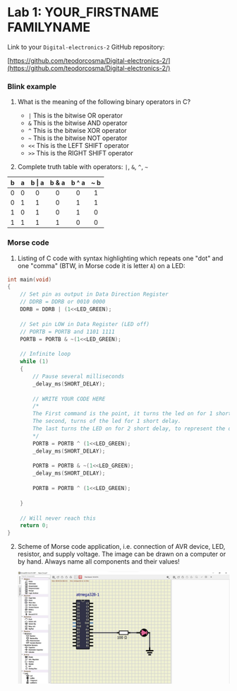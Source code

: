 # Lab 1: YOUR_FIRSTNAME FAMILYNAME

Link to your `Digital-electronics-2` GitHub repository:

   [https://github.com/teodorcosma/Digital-electronics-2/](https://github.com/teodorcosma/Digital-electronics-2/)


### Blink example

1. What is the meaning of the following binary operators in C?
   * `|` This is the bitwise OR operator
   * `&` This is the bitwise AND operator
   * `^` This is the bitwise XOR operator
   * `~` This is the bitwise NOT operator
   * `<<` This is the LEFT SHIFT operator
   * `>>` This is the RIGHT SHIFT operator

2. Complete truth table with operators: `|`, `&`, `^`, `~`

| **b** | **a** |**b \| a** | **b \& a** | **b \^ a** | **\~ b** |
| :-: | :-: | :-: | :-: | :-: | :-: |
| 0 | 0 | 0 | 0 | 0 | 1 |
| 0 | 1 | 1 | 0 | 1 | 1 |
| 1 | 0 | 1 | 0 | 1 | 0 |
| 1 | 1 | 1 | 1 | 0 | 0 |


### Morse code

1. Listing of C code with syntax highlighting which repeats one "dot" and one "comma" (BTW, in Morse code it is letter `A`) on a LED:

```c
int main(void)
{
    // Set pin as output in Data Direction Register
    // DDRB = DDRB or 0010 0000
    DDRB = DDRB | (1<<LED_GREEN);

    // Set pin LOW in Data Register (LED off)
    // PORTB = PORTB and 1101 1111
    PORTB = PORTB & ~(1<<LED_GREEN);

    // Infinite loop
    while (1)
    {
        // Pause several milliseconds
        _delay_ms(SHORT_DELAY);

        // WRITE YOUR CODE HERE
        /*
		The First command is the point, it turns the led on for 1 short delay.
		The second, turns of the led for 1 short delay.
		The last turns the LED on for 2 short delay, to represent the dash.
		*/
        PORTB = PORTB ^ (1<<LED_GREEN);
		_delay_ms(SHORT_DELAY);
		
		PORTB = PORTB & ~(1<<LED_GREEN);
		_delay_ms(SHORT_DELAY);
		
		PORTB = PORTB ^ (1<<LED_GREEN);
		
    }

    // Will never reach this
    return 0;
}
```


2. Scheme of Morse code application, i.e. connection of AVR device, LED, resistor, and supply voltage. The image can be drawn on a computer or by hand. Always name all components and their values!

   ![your figure](first_lab_de2.jpg)
